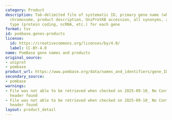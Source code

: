 ```yaml
---
category: Product
description: Tab-delimited file of systematic ID, primary gene name (where assigned),
  chromosome, product description, UniProtKB accession, all synonyms, and product
  type (protein coding, ncRNA, etc.) for each gene
format: tsv
id: pombase.genes-products
license:
  id: https://creativecommons.org/licenses/by/4.0/
  label: CC-BY-4.0
name: PomBase gene names and products
original_source:
- uniprot
- pombase
product_url: https://www.pombase.org/data/names_and_identifiers/gene_IDs_names_products.tsv
secondary_source:
- pombase
warnings:
- File was not able to be retrieved when checked on 2025-09-10_ No Content-Length
  header found
- File was not able to be retrieved when checked on 2025-09-10_ No Content-Length
  header found
layout: product_detail
---
```

